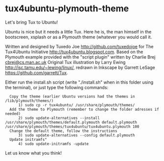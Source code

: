 # tux4ubuntu-plymouth-theme
Let's bring Tux to Ubuntu!

Ubuntu is nice but it needs a little Tux. Here he is, the man himself in the bootscreen, xsplash or as a Plymouth theme (whatever you would call it.

Written and designed by Tuxedo Joe <http://github.com/tuxedojoe> for The Tux4Ubuntu Initiative <http://tux4ubuntu.blogspot.com>. Based on the Plymouth example provided with the "script plugin" written by Charlie Brej <cbrej@cs.man.ac.uk> Original Tux illustration by Larry Ewing <http://isc.tamu.edu/~lewing/linux/>, redrawn in Inkscape by Garrett LeSage <https://github.com/garrett/Tux>.

Either run the install.sh script (write "./install.sh" when in this folder using the terminal), or just type the following commands:

      Copy the theme (earlier Ubuntu versions had the themes in /lib/plymouth/themes/)
          1) sudo cp -r tux4ubuntu/ /usr/share/plymouth/themes/
      Add the theme to Plymouth (remember to change the folder adresses if needed)
          2) sudo update-alternatives --install /usr/share/plymouth/themes/default.plymouth default.plymouth /usr/share/plymouth/themes/tux4ubuntu/tux4ubuntu.plymouth 100
      Change the default theme, follow the instructions
          3) sudo update-alternatives --config default.plymouth
      Update initramfs"
          4) sudo update-initramfs -update

Let us know what you think!
